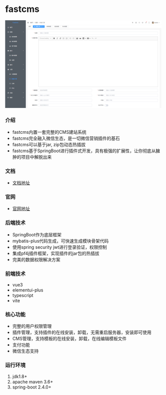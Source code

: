 # fastcms

![输入图片说明](./doc/images/fastcms.png "fastcms.png")

### 介绍
- fastcms内置一套完整的CMS建站系统
- fastcms完全融入微信生态，是一切微信营销插件的基石
- fastcms可以基于jar, zip包动态热插拔
- fastcms基于SpringBoot进行插件式开发，具有极强的扩展性，让你彻底从臃肿的项目中解脱出来

### 文档
- [文档地址](http://doc.xjd2020.com)

### 官网
- [官网地址](https://www.xjd2020.com)

### 后端技术
- SpringBoot作为底层框架
- mybatis-plus代码生成，可快速生成模块骨架代码
- 使用spring security jwt进行登录验证，权限控制
- 集成pf4j插件框架，实现插件的jar包的热插拔
- 完美的数据权限解决方案

### 前端技术
- vue3
- elementui-plus
- typescript
- vite

### 核心功能
- 完整的用户权限管理
- 插件管理，支持插件的在线安装，卸载，无需重启服务器，安装即可使用
- CMS管理，支持模板的在线安装，卸载，在线编辑模板文件
- 支付功能
- 微信生态支持

### 运行环境
1. jdk1.8+
2. apache maven 3.6+
3. spring-boot 2.4.0+





